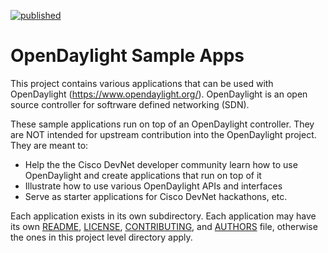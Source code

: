 [![published](https://static.production.devnetcloud.com/codeexchange/assets/images/devnet-published.svg)](https://developer.cisco.com/codeexchange/github/repo/CiscoDevNet/opendaylight-sample-apps)

# OpenDaylight Sample Apps

This project contains various applications that can be used with OpenDaylight (https://www.opendaylight.org/).
OpenDaylight is an open source controller for softrware defined networking (SDN).

These sample applications run on top of an OpenDaylight controller. They are NOT intended for upstream contribution into the OpenDaylight project. They are meant to:

* Help the the Cisco DevNet developer community learn how to use OpenDaylight and create applications that run on top of it
* Illustrate how to use various OpenDaylight APIs and interfaces
* Serve as starter applications for Cisco DevNet hackathons, etc.

Each application exists in its own subdirectory. Each application may have its own [README](./README.md), [LICENSE](./LICENSE), [CONTRIBUTING](./CONTRIBUTING.md), and [AUTHORS](./AUTHORS) file, otherwise the ones in this project level directory apply.
